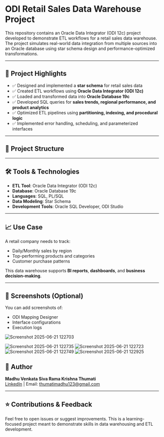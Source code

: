 # ODI Retail Sales Data Warehouse Project

This repository contains an Oracle Data Integrator (ODI 12c) project developed to demonstrate ETL workflows for a retail sales data warehouse. The project simulates real-world data integration from multiple sources into an Oracle database using star schema design and performance-optimized transformations.

---

## 🔧 Project Highlights

- ✅ Designed and implemented a **star schema** for retail sales data
- ✅ Created ETL workflows using **Oracle Data Integrator (ODI 12c)**
- ✅ Loaded and transformed data into **Oracle Database 19c**
- ✅ Developed SQL queries for **sales trends, regional performance, and product analytics**
- ✅ Optimized ETL pipelines using **partitioning, indexing, and procedural logic**
- ✅ Implemented error handling, scheduling, and parameterized interfaces

---

## 📁 Project Structure



---

## 🛠️ Tools & Technologies

- **ETL Tool**: Oracle Data Integrator (ODI 12c)
- **Database**: Oracle Database 19c
- **Languages**: SQL, PL/SQL
- **Data Modeling**: Star Schema
- **Development Tools**: Oracle SQL Developer, ODI Studio

---

## 📈 Use Case

A retail company needs to track:
- Daily/Monthly sales by region
- Top-performing products and categories
- Customer purchase patterns

This data warehouse supports **BI reports**, **dashboards**, and **business decision-making**.

---

## 📸 Screenshots (Optional)

You can add screenshots of:
- ODI Mapping Designer
- Interface configurations
- Execution logs


![Screenshot 2025-06-21 122703](https://github.com/user-attachments/assets/27f0d806-e02a-4b35-ab1c-026134cd05aa)

![Screenshot 2025-06-21 122735](https://github.com/user-attachments/assets/b44a8035-7f1a-4ad7-b1b2-ab9e95e99db7)
![Screenshot 2025-06-21 122723](https://github.com/user-attachments/assets/b96aa594-792b-4988-9eac-475a44262a0b)
![Screenshot 2025-06-21 122749](https://github.com/user-attachments/assets/e1d2219c-8eb6-4abd-9ca6-1659347dfcd9)
![Screenshot 2025-06-21 122925](https://github.com/user-attachments/assets/02a89312-6fe5-4a72-a65c-6d86634a5e79)



## 📜 Author

**Madhu Venkata Siva Rama Krishna Thumati**  
[LinkedIn](https://www.linkedin.com/in/madhu-venkata-siva-rama-krishna-thumati-b467ba258) | Email: thumatimadhu123@gmail.com

---

## ⭐️ Contributions & Feedback

Feel free to open issues or suggest improvements. This is a learning-focused project meant to demonstrate skills in data warehousing and ETL development.
